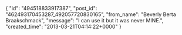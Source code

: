  {
   "id": "494518833917387",
   "post_id": "462493170453287_492057720830165",
   "from_name": "Beverly Berta Braakschmack",
   "message": "I can use it but it was never MINE.",
   "created_time": "2013-03-21T04:14:22+0000"
 }
